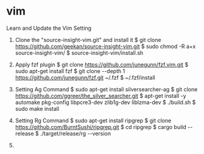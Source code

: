 # vim
Learn and Update the Vim Setting

1. Clone the "source-insight-vim.git" and install it
 $ git clone https://github.com/geekan/source-insight-vim.git
 $ sudo chmod -R a+x source-insight-vim/
 $ source-insight-vim/install.sh
 
2. Apply fzf plugin
 $ git clone https://github.com/junegunn/fzf.vim.git
 $ sudo apt-get install fzf
 $ git clone --depth 1 https://github.com/junegunn/fzf.git ~/.fzf
 $ ~/.fzf/install
 
3. Setting Ag Command
 $ sudo apt-get install silversearcher-ag
 $ git clone https://github.com/ggreer/the_silver_searcher.git
 $ apt-get install -y automake pkg-config libpcre3-dev zlib1g-dev liblzma-dev
 $ ./build.sh
 $ sudo make install
 
4. Setting Rg Command
 $ sudo apt-get install ripgrep
 $ git clone https://github.com/BurntSushi/ripgrep.git
 $ cd ripgrep
 $ cargo build --release
 $ ./target/release/rg --version
 
5. 
